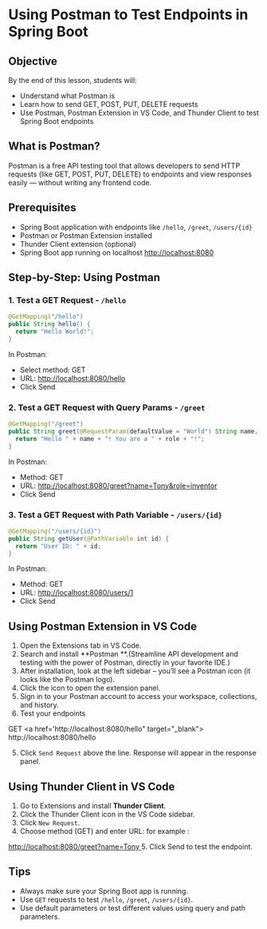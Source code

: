 # Using Postman to Test Endpoints in Spring Boot

## Objective
By the end of this lesson, students will:
- Understand what Postman is
- Learn how to send GET, POST, PUT, DELETE requests
- Use Postman, Postman Extension in VS Code, and Thunder Client to test Spring Boot endpoints

## What is Postman?

Postman is a free API testing tool that allows developers to send HTTP requests (like GET, POST, PUT, DELETE) to endpoints and view responses easily — without writing any frontend code.

## Prerequisites

- Spring Boot application with endpoints like `/hello`, `/greet`, `/users/{id}`
- Postman or Postman Extension installed
- Thunder Client extension (optional)
- Spring Boot app running on localhost <a href= "http://localhost:8080" target="_blank">
 http://localhost:8080 </a>

## Step-by-Step: Using Postman

### 1. Test a GET Request - `/hello`

```java
@GetMapping("/hello")
public String hello() {
  return "Hello World!";
}
```

In Postman:
- Select method: GET
- URL: <a href="http://localhost:8080/hello" target="_blank"> http://localhost:8080/hello </a>
- Click Send

### 2. Test a GET Request with Query Params - `/greet`

```java
@GetMapping("/greet")
public String greet(@RequestParam(defaultValue = "World") String name, @RequestParam(defaultValue = "unknown") String role) {
  return "Hello " + name + "! You are a " + role + "!";
}
```

In Postman:
- Method: GET
- URL: <a href= "http://localhost:8080/greet?name=Tony&role=inventor" target="_blank">
 http://localhost:8080/greet?name=Tony&role=inventor</a>
- Click Send

### 3. Test a GET Request with Path Variable - `/users/{id}`

```java
@GetMapping("/users/{id}")
public String getUser(@PathVariable int id) {
  return "User ID: " + id;
}
```

In Postman:
- Method: GET
- URL: <a href="http://localhost:8080/users/1" target="_blank"> http://localhost:8080/users/1 </a>
- Click Send

## Using Postman Extension in VS Code

1. Open the Extensions tab in VS Code.
2. Search and install **Postman **.(Streamline API development and testing with the power of Postman, directly in your favorite IDE.)
3. After installation, look at the left sidebar – you’ll see a Postman icon (it looks like the Postman logo).
4. Click the icon to open the extension panel.
5. Sign in to your Postman account to access your workspace, collections, and history.
6. Test your endpoints

GET <a href='http://localhost:8080/hello" target="_blank"> http://localhost:8080/hello </a>

5. Click `Send Request` above the line. Response will appear in the response panel.

## Using Thunder Client in VS Code

1. Go to Extensions and install **Thunder Client**.
2. Click the Thunder Client icon in the VS Code sidebar.
3. Click `New Request`.
4. Choose method (GET) and enter URL: for example :

<a href="http://localhost:8080/greet?name=Tony" target="_blank"> http://localhost:8080/greet?name=Tony 
</a>
5. Click Send to test the endpoint.

## Tips

- Always make sure your Spring Boot app is running.
- Use `GET` requests to test `/hello`, `/greet`, `/users/{id}`.
- Use default parameters or test different values using query and path parameters.

